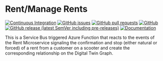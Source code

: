 # Rent/Manage Rents
[![Continuous Integration](https://github.com/e-scooter-2077/rent.manage-rents/actions/workflows/ci.yml/badge.svg?event=push)](https://github.com/e-scooter-2077/rent.manage-rents/actions/workflows/ci.yml)
[![GitHub issues](https://img.shields.io/github/issues-raw/e-scooter-2077/rent.manage-rents?style=plastic)](https://github.com/e-scooter-2077/rent.manage-rents/issues)
[![GitHub pull requests](https://img.shields.io/github/issues-pr-raw/e-scooter-2077/rent.manage-rents?style=plastic)](https://github.com/e-scooter-2077/rent.manage-rents/pulls)
[![GitHub](https://img.shields.io/github/license/e-scooter-2077/rent.manage-rents?style=plastic)](/LICENSE)
[![GitHub release (latest SemVer including pre-releases)](https://img.shields.io/github/v/release/e-scooter-2077/rent.manage-rents?include_prereleases&style=plastic)](https://github.com/e-scooter-2077/rent.manage-rents/releases)
[![Documentation](https://img.shields.io/badge/documentation-click%20here-informational?style=plastic)](https://e-scooter-2077.github.io/documentation/implementation/index.html#event-handling)

This is a Service Bus triggered Azure Function that reacts to the events of the Rent Microservice signaling the confirmation and stop (either natural or forced) of a rent from a customer on a scooter and create the corresponding relationship on the Digital Twin Graph.

